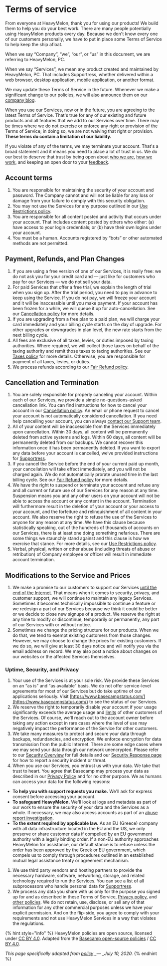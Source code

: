 # Terms of service

From everyone at HeavyMelon, thank you for using our products! We build them to help you do your best work. There are many people potentially using HeavyMelon products every day. Because we don't know every one of our customers personally, we have to put in place some Terms of Service to help keep the ship afloat.

When we say “Company”, “we”, “our”, or “us” in this document, we are referring to HeavyMelon, PC.

When we say “Services”, we mean any product created and maintained by HeavyMelon, PC. That includes Supportress, whether delivered within a web browser, desktop application, mobile application, or another format.

We may update these Terms of Service in the future. Whenever we make a significant change to our policies, we will also announce them on our [company blog](https://heavymelon.blog).

When you use our Services, now or in the future, you are agreeing to the latest Terms of Service. That's true for any of our existing and future products and all features that we add to our Services over time. There may be times where we do not exercise or enforce any right or provision of the Terms of Service; in doing so, we are not waiving that right or provision. **These terms do contain a limitation of our liability.**

If you violate of any of the terms, we may terminate your account. That's a broad statement and it means you need to place a lot of trust in us. We do our best to deserve that trust by being open about [who we are](../../company/about.md), [how we work](../../company/handbook.md), and keeping an open door to your [feedback](mailto:support@heavymelon.com).

## Account terms

1. You are responsible for maintaining the security of your account and password. The Company cannot and will not be liable for any loss or damage from your failure to comply with this security obligation.
2. You may not use the Services for any purpose outlined in our [Use Restrictions policy](../use-restrictions.md).
3. You are responsible for all content posted and activity that occurs under your account. That includes content posted by others who either: \(a\) have access to your login credentials; or \(b\) have their own logins under your account.
4. You must be a human. Accounts registered by “bots” or other automated methods are not permitted.

## Payment, Refunds, and Plan Changes

1. If you are using a free version of one of our Services, it is really free: we do not ask you for your credit card and — just like for customers who pay for our Services — we do not sell your data.
2. For paid Services that offer a free trial, we explain the length of trial when you sign up. After the trial period, you need to pay in advance to keep using the Service. If you do not pay, we will freeze your account and it will be inaccessible until you make payment. If your account has been frozen for a while, we will queue it up for auto-cancellation. See our [Cancellation policy](../cancellation-policy.md) for more details.
3. If you are upgrading from a free plan to a paid plan, we will charge your card immediately and your billing cycle starts on the day of upgrade. For other upgrades or downgrades in plan level, the new rate starts from the next billing cycle.
4. All fees are exclusive of all taxes, levies, or duties imposed by taxing authorities. Where required, we will collect those taxes on behalf of the taxing authority and remit those taxes to taxing authorities. See our [Taxes policy](../taxes.md) for more details. Otherwise, you are responsible for payment of all taxes, levies, or duties.
5. We process refunds according to our [Fair Refund policy](../refund-policy.md).

## Cancellation and Termination

1. You are solely responsible for properly canceling your account. Within each of our Services, we provide a simple no-questions-asked cancellation link. You can find instructions for how to cancel your account in our [Cancellation policy](../cancellation-policy.md). An email or phone request to cancel your account is not automatically considered cancellation. If you need help cancelling your account, you can always [contact our Support team](mailto:support@heavymelon.com).
2. All of your content will be inaccessible from the Services immediately upon cancellation. Within 30 days, all content will be permanently deleted from active systems and logs. Within 60 days, all content will be permanently deleted from our backups. We cannot recover this information once it has been permanently deleted. If you want to export any data before your account is cancelled, we‘ve provided instructions for [Supportress](../../account/export-your-data.md).
3. If you cancel the Service before the end of your current paid up month, your cancellation will take effect immediately, and you will not be charged again. We do not automatically prorate unused time in the last billing cycle. See our [Fair Refund policy](../refund-policy.md) for more details.
4. We have the right to suspend or terminate your account and refuse any and all current or future use of our Services for any reason at any time. Suspension means you and any other users on your account will not be able to access the account or any content in the account. Termination will furthermore result in the deletion of your account or your access to your account, and the forfeiture and relinquishment of all content in your account. We also reserve the right to refuse the use of the Services to anyone for any reason at any time. We have this clause because statistically speaking, out of the hundreds of thousands of accounts on our Services, there is at least one doing something nefarious. There are some things we staunchly stand against and this clause is how we exercise that stance. For more details, see our [Use Restrictions policy](../use-restrictions.md).
5. Verbal, physical, written or other abuse \(including threats of abuse or retribution\) of Company employee or officer will result in immediate account termination.

## Modifications to the Service and Prices

1. We make a promise to our customers to support our Services [until the end of the Internet](../until-the-end-of-the-internet.md). That means when it comes to security, privacy, and customer support, we will continue to maintain any legacy Services. Sometimes it becomes technically impossible to continue a feature or we redesign a part of our Services because we think it could be better or we decide to close new signups of a product. We reserve the right at any time to modify or discontinue, temporarily or permanently, any part of our Services with or without notice.
2. Sometimes we change the pricing structure for our products. When we do that, we tend to exempt existing customers from those changes. However, we may choose to change the prices for existing customers. If we do so, we will give at least 30 days notice and will notify you via the email address on record. We may also post a notice about changes on our websites or the affected Services themselves.

### Uptime, Security, and Privacy

1. Your use of the Services is at your sole risk. We provide these Services on an “as is” and “as available” basis. We do not offer service-level agreements for most of our Services but do take uptime of our applications seriously. Visit [https://www.basecampstatus.com/](https://www.basecampstatus.com/) to see the status of our Services.
2. We reserve the right to temporarily disable your account if your usage significantly exceeds the average usage and [limits](limits.md) of other customers of the Services. Of course, we'll reach out to the account owner before taking any action except in rare cases where the level of use may negatively impact the performance of the Service for other customers.
3. We take many measures to protect and secure your data through backups, redundancies, and encryption. We enforce encryption for data transmission from the public Internet. There are some edge cases where we may send your data through our network unencrypted. Please refer to our [Security Overview](../security-overview.md) for full details and our [Security Response page](https://github.com/basecamp/policies/blob/a88ad6072382ec404652568efc29495cb84202e5/security/response/index.md) for how to report a security incident or threat.
4. When you use our Services, you entrust us with your data. We take that trust to heart. You agree that Basecamp may process your data as described in our [Privacy Policy](https://github.com/basecamp/policies/blob/a88ad6072382ec404652568efc29495cb84202e5/privacy/index.md) and for no other purpose. We as humans can access your data for the following reasons:

* **To help you with support requests you make.** We'll ask for express consent before accessing your account.
* **To safeguard HeavyMelon.** We'll look at logs and metadata as part of our work to ensure the security of your data and the Services as a whole. If necessary, we may also access accounts as part of an [abuse report investigation](../how-we-handle-abusive-usage.md).
* **To the extent required by applicable law.** As an EU \(Greece\) company with all data infrastructure located in the EU and the US, we only preserve or share customer data if compelled by an EU government authority with a legally binding order. If a non-EU authority approaches HeavyMelon for assistance, our default stance is to refuse unless the order has been approved by the Greek or EU government, which compels us to comply through procedures outlined in an established mutual legal assistance treaty or agreement mechanism.

1. We use third party vendors and hosting partners to provide the necessary hardware, software, networking, storage, and related technology required to run the Services. You can see a list of all subprocessors who handle personal data for [Supportress](../privacy-policy/supportress-subprocessors.md).
2. We process any data you share with us only for the purpose you signed up for and as described in these Terms of Service, [Privacy policy](../privacy-policy/), and [other policies](../policies.md). We do not retain, use, disclose, or sell any of that information for any other commercial purposes unless we have your explicit permission. And on the flip-side, you agree to comply with your requirements and not use HeavyMelon Services in a way that violates the regulations.

{% hint style="info" %}
HeavyMelon policies are open source, licensed under [CC BY 4.0](https://creativecommons.org/licenses/by/4.0/). Adapted from the [Basecamp open-source policies](https://github.com/basecamp/policies) / [CC BY 4.0](https://creativecommons.org/licenses/by/4.0/).

_This page specifically adapted from_ [_policy_](https://github.com/basecamp/policies/blob/a88ad6072382ec404652568efc29495cb84202e5/terms/index.md) _\_— \_July 10, 2020._
{% endhint %}

